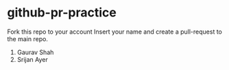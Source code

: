 # github-pr-practice
Fork this repo to your account
Insert your name and create a pull-request to the main repo.

1. Gaurav Shah
2. Srijan Ayer

